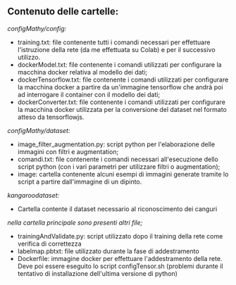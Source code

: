 ## Contenuto delle cartelle:

_configMathy/config:_
* training.txt: file contenente tutti i comandi necessari per effettuare l'istruzione della rete (da me effettuata su Colab) e per il successivo utilizzo.
* dockerModel.txt: file contenente i comandi utilizzati per configurare la macchina docker relativa al modello dei dati;
* dockerTensorflow.txt: file contenente i comandi utilizzati per configurare la macchina docker a partire da un'immagine tensorflow che andrà poi ad interrogare il container con il modello dei dati;
* dockerConverter.txt: file contenente i comandi utilizzati per configurare la macchina docker utilizzata per la conversione del dataset nel formato atteso da tensorflowjs.

_configMathy/dataset:_
* image_filter_augmentation.py: script python per l'elaborazione delle immagini con filtri e augmentation;
* comandi.txt: file contenente i comandi necessari all'esecuzione dello script python (con i vari parametri per utilizzare filtri o augmentation);
* image: cartella contenente alcuni esempi di immagini generate tramite lo script a partire dall'immagine di un dipinto.

_kangaroodataset:_
* Cartella contente il dataset necessario al riconoscimento dei canguri

_nella cartella principale sono presenti altri file;_
* trainingAndValidate.py: script utilizzato dopo il training della rete come verifica di correttezza 
* labelmap.pbtxt: file utilizzato durante la fase di addestramento 
* Dockerfile: immagine docker per effettuare l'addestramento della rete. Deve poi essere eseguito lo script configTensor.sh (problemi durante il tentativo di installazione dell'ultima versione di python)